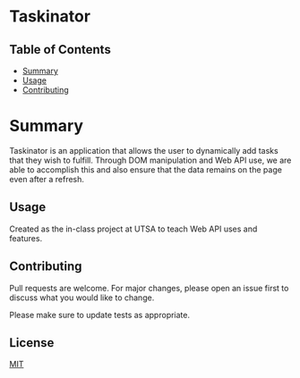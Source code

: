 # Taskinator

## Table of Contents

- [Summary](#summary)
- [Usage](#usage)
- [Contributing](#contributing)

# Summary

Taskinator is an application that allows the user to dynamically add tasks that they wish to fulfill. Through DOM manipulation and Web API use, we are able to accomplish this and also ensure that the data remains on the page even after a refresh.

## Usage

Created as the in-class project at UTSA to teach Web API uses and features.

## Contributing

Pull requests are welcome. For major changes, please open an issue first to discuss what you would like to change.

Please make sure to update tests as appropriate.

## License

[MIT](https://choosealicense.com/licenses/mit/)
